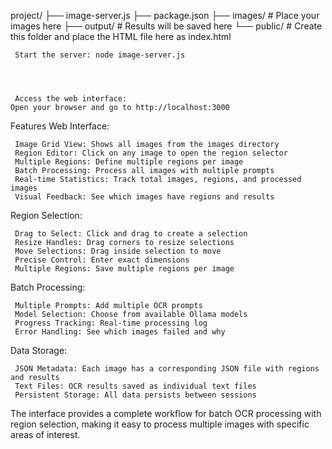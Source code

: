 project/
├── image-server.js
├── package.json
├── images/         # Place your images here
├── output/         # Results will be saved here
└── public/         # Create this folder and place the HTML file here as index.html
 
 
 

     Start the server: node image-server.js
 
 
 

     Access the web interface:
    Open your browser and go to http://localhost:3000
     

Features 
Web Interface: 

     Image Grid View: Shows all images from the images directory
     Region Editor: Click on any image to open the region selector
     Multiple Regions: Define multiple regions per image
     Batch Processing: Process all images with multiple prompts
     Real-time Statistics: Track total images, regions, and processed images
     Visual Feedback: See which images have regions and results
     

Region Selection: 

     Drag to Select: Click and drag to create a selection
     Resize Handles: Drag corners to resize selections
     Move Selections: Drag inside selection to move
     Precise Control: Enter exact dimensions
     Multiple Regions: Save multiple regions per image
     

Batch Processing: 

     Multiple Prompts: Add multiple OCR prompts
     Model Selection: Choose from available Ollama models
     Progress Tracking: Real-time processing log
     Error Handling: See which images failed and why
     

Data Storage: 

     JSON Metadata: Each image has a corresponding JSON file with regions and results
     Text Files: OCR results saved as individual text files
     Persistent Storage: All data persists between sessions
     

The interface provides a complete workflow for batch OCR processing with region selection, making it easy to process multiple images with specific areas of interest. 
